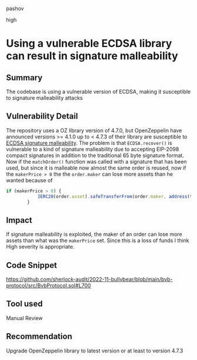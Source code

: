 pashov

high

# Using a vulnerable ECDSA library can result in signature malleability

## Summary
The codebase is using a vulnerable version of ECDSA, making it susceptible to signature malleability attacks

## Vulnerability Detail
The repository uses a OZ library version of 4.7.0, but OpenZeppelin have announced versions >= 4.1.0 up to < 4.7.3 of their library are susceptible to [ECDSA signature malleability](https://github.com/OpenZeppelin/openzeppelin-contracts/security/advisories/GHSA-4h98-2769-gh6h). The problem is that `ECDSA.recover()` is vulnerable to a kind of signature malleability due to accepting EIP-2098 compact signatures in addition to the traditional 65 byte signature format.
Now if the `matchOrder()` function was called with a signature that has been used, but since it is malleable now almost the same order is reused, now if the `makerPrice > 0` the the `order.maker` can lose more assets than he wanted because of 
```jsx
if (makerPrice > 0) {
            IERC20(order.asset).safeTransferFrom(order.maker, address(this), makerPrice);
        }
```

## Impact
If signature malleability is exploited, the maker of an order can lose more assets than what was the `makerPrice` set. Since this is a loss of funds I think High severity is appropriate.

## Code Snippet
https://github.com/sherlock-audit/2022-11-bullvbear/blob/main/bvb-protocol/src/BvbProtocol.sol#L700
## Tool used

Manual Review

## Recommendation
Upgrade OpenZeppelin library to latest version or at least to version 4.7.3